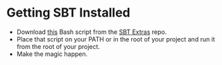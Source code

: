 Getting SBT Installed
=====================

* Download [this](https://raw.github.com/paulp/sbt-extras/master/sbt) Bash script from the [SBT Extras](https://github.com/paulp/sbt-extras) repo.
* Place that script on your PATH or in the root of your project and run it from the root of your project.
* Make the magic happen.

